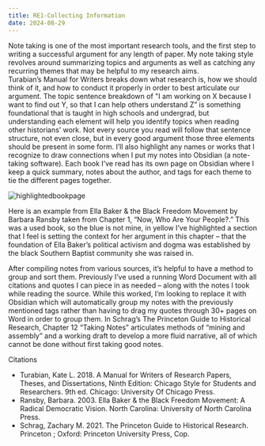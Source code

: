 ```yaml
---
title: RE1-Collecting Information
date: 2024-08-29
---
```


Note taking is one of the most important research tools, and the first step to writing a successful argument for any length of paper. My note taking style revolves around summarizing topics and arguments as well as catching any recurring themes that may be helpful to my research aims. Turabian’s Manual for Writers breaks down what research is, how we should think of it, and how to conduct it properly in order to best articulate our argument. The topic sentence breakdown of "I am working on X because I want to find out Y, so that I can help others understand Z” is something foundational that is taught in high schools and undergrad, but understanding each element will help you identify topics when reading other historians’ work. Not every source you read will follow that sentence structure, not even close, but in every good argument those three elements should be present in some form. I’ll also highlight any names or works that I recognize to draw connections when I put my notes into Obsidian (a note-taking software). Each book I’ve read has its own page on Obsidian where I keep a quick summary, notes about the author, and tags for each theme to tie the different pages together.

![highlightedbookpage](/HIS-8010-media.jpg)

Here is an example from Ella Baker & the Black Freedom Movement by Barbara Ransby taken from Chapter 1, “Now, Who Are Your People?.” This was a used book, so the blue is not mine, in yellow I’ve highlighted a section that I feel is setting the context for her argument in this chapter – that the foundation of Ella Baker’s political activism and dogma was established by the black Southern Baptist community she was raised in. 

After compiling notes from various sources, it’s helpful to have a method to group and sort them. Previously I’ve used a running Word Document with all citations and quotes I can piece in as needed – along with the notes I took while reading the source. While this worked, I’m looking to replace it with Obsidian which will automatically group my notes with the previously mentioned tags rather than having to drag my quotes through 30+ pages on Word in order to group them. In Schrag’s The Princeton Guide to Historical Research, Chapter 12 “Taking Notes” articulates methods of “mining and assembly” and a working draft to develop a more fluid narrative, all of which cannot be done without first taking good notes.

Citations
- Turabian, Kate L. 2018. A Manual for Writers of Research Papers, Theses, and Dissertations, Ninth Edition: Chicago Style for Students and Researchers. 9th ed. Chicago: University Of Chicago Press.
- ‌Ransby, Barbara. 2003. Ella Baker & the Black Freedom Movement: A Radical Democratic Vision. North Carolina: University of North Carolina Press.
- Schrag, Zachary M. 2021. The Princeton Guide to Historical Research. Princeton ; Oxford: Princeton University Press, Cop.